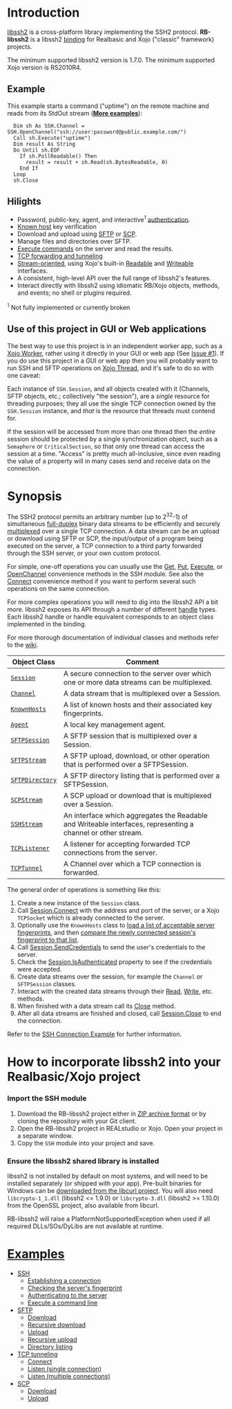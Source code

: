 # Introduction
[libssh2](https://www.libssh2.org/) is a cross-platform library implementing the SSH2 protocol. **RB-libssh2** is a libssh2 [binding](http://en.wikipedia.org/wiki/Language_binding) for Realbasic and Xojo ("classic" framework) projects. 

The minimum supported libssh2 version is 1.7.0. The minimum supported Xojo version is RS2010R4.

## Example
This example starts a command ("uptime") on the remote machine and reads from its StdOut stream ([**More examples**](https://github.com/charonn0/RB-libssh2/wiki#examples)): 

```xojo
  Dim sh As SSH.Channel = SSH.OpenChannel("ssh://user:password@public.example.com/")
  Call sh.Execute("uptime")
  Dim result As String
  Do Until sh.EOF
    If sh.PollReadable() Then
      result = result + sh.Read(sh.BytesReadable, 0)
    End If
  Loop
  sh.Close
```
## Hilights
* Password, public-key, agent, and interactive<sup>1</sup> [authentication](https://github.com/charonn0/RB-libssh2/wiki/SSH.Session.SendCredentials).
* [Known host](https://github.com/charonn0/RB-libssh2/wiki/SSH.KnownHosts) key verification
* Download and upload using [SFTP](https://github.com/charonn0/RB-libssh2/wiki/SFTP-Examples) or [SCP](https://github.com/charonn0/RB-libssh2/wiki/SCP-Examples).
* Manage files and directories over SFTP.
* [Execute commands](https://github.com/charonn0/RB-libssh2/wiki/Process-Start-Example) on the server and read the results.
* [TCP forwarding and tunneling](https://github.com/charonn0/RB-libssh2/wiki/TCP-Tunneling)
* [Stream-oriented](https://github.com/charonn0/RB-libssh2/wiki/SSH.SSHStream), using Xojo's built-in [Readable](http://docs.xojo.com/index.php/Readable) and [Writeable](http://docs.xojo.com/index.php/Writeable) interfaces. 
* A consistent, high-level API over the full range of libssh2's features.
* Interact directly with libssh2 using idiomatic RB/Xojo objects, methods, and events; no shell or plugins required.

<sup>1</sup> Not fully implemented or currently broken

## Use of this project in GUI or Web applications
The best way to use this project is in an independent worker app, such as a [Xojo Worker](http://docs.xojo.com/Worker), rather using it directly in your GUI or web app (See [Issue #1](https://github.com/charonn0/RB-libssh2/issues/1)). If you do use this project in a GUI or web app then you will probably want to run SSH and SFTP operations on [Xojo Thread](http://docs.xojo.com/Thread), and it's safe to do so with one caveat:

Each instance of `SSH.Session`, and all objects created with it (Channels, SFTP objects, etc.; collectively "the session"), are a *single* resource for threading purposes; they all use the single TCP connection owned by the `SSH.Session` instance, and _that_ is the resource that threads must contend for.

If the session will be accessed from more than one thread then the *entire* session should be protected by a single synchronization object, such as a `Semaphore` or `CriticalSection`, so that only one thread can access the session at a time. "Access" is pretty much all-inclusive, since even reading the value of a property will in many cases send and receive data on the connection.

# Synopsis
The SSH2 protocol permits an arbitrary number (up to 2<sup>32</sup>-1) of simultaneous [full-duplex](https://en.wikipedia.org/wiki/Duplex_(telecommunications)) binary data streams to be efficiently and securely [multiplexed](https://en.wikipedia.org/wiki/Multiplexing) over a single TCP connection. A data stream can be an upload or download using SFTP or SCP, the input/output of a program being executed on the server, a TCP connection to a third party forwarded through the SSH server, or your own custom protocol.

For simple, one-off operations you can usually use the [Get](https://github.com/charonn0/RB-libssh2/wiki/SSH.Get), [Put](https://github.com/charonn0/RB-libssh2/wiki/SSH.Put), [Execute](https://github.com/charonn0/RB-libssh2/wiki/SSH.Execute), or [OpenChannel](https://github.com/charonn0/RB-libssh2/wiki/SSH.OpenChannel) convenience methods in the SSH module. See also the [Connect](https://github.com/charonn0/RB-libssh2/wiki/SSH.Connect) convenience method if you want to perform several such operations on the same connection.

For more complex operations you will need to dig into the libssh2 API a bit more. libssh2 exposes its API through a number of different [handle](https://en.wikipedia.org/wiki/Handle_%28computing%29) types. Each libssh2 handle or handle equivalent corresponds to an object class implemented in the binding.

For more thorough documentation of individual classes and methods refer to the [wiki](https://github.com/charonn0/RB-libssh2/wiki).

|Object Class|Comment|
|-----------|-------|
|[`Session`](https://github.com/charonn0/RB-libssh2/wiki/SSH.Session)|A secure connection to the server over which one or more data streams can be multiplexed.| 
|[`Channel`](https://github.com/charonn0/RB-libssh2/wiki/SSH.Channel)|A data stream that is multiplexed over a Session.|
|[`KnownHosts`](https://github.com/charonn0/RB-libssh2/wiki/SSH.KnownHosts)|A list of known hosts and their associated key fingerprints.|
|[`Agent`](https://github.com/charonn0/RB-libssh2/wiki/SSH.Agent)|A local key management agent.|
|[`SFTPSession`](https://github.com/charonn0/RB-libssh2/wiki/SSH.SFTPSession)|A SFTP session that is multiplexed over a Session.|
|[`SFTPStream`](https://github.com/charonn0/RB-libssh2/wiki/SSH.SFTPStream)|A SFTP upload, download, or other operation that is performed over a SFTPSession.|
|[`SFTPDirectory`](https://github.com/charonn0/RB-libssh2/wiki/SSH.SFTPDirectory)|A SFTP directory listing that is performed over a SFTPSession.|
|[`SCPStream`](https://github.com/charonn0/RB-libssh2/wiki/SSH.SCPStream)|A SCP upload or download that is multiplexed over a Session.|
|[`SSHStream`](https://github.com/charonn0/RB-libssh2/wiki/SSH.SSHStream)|An interface which aggregates the Readable and Writeable interfaces, representing a channel or other stream.|
|[`TCPListener`](https://github.com/charonn0/RB-libssh2/wiki/SSH.TCPListener)|A listener for accepting forwarded TCP connections from the server.|
|[`TCPTunnel`](https://github.com/charonn0/RB-libssh2/wiki/SSH.TCPTunnel)|A Channel over which a TCP connection is forwarded.|

The general order of operations is something like this:

1. Create a new instance of the `Session` class.
1. Call [Session.Connect](https://github.com/charonn0/RB-libssh2/wiki/SSH.Session.Connect) with the address and port of the server, or a Xojo `TCPSocket` which is already connected to the server.
1. Optionally use the `KnownHosts` class to [load a list of acceptable server fingerprints](https://github.com/charonn0/RB-libssh2/wiki/SSH.KnownHosts.Load), and then [compare the newly connected session's fingerprint to that list](https://github.com/charonn0/RB-libssh2/wiki/SSH.KnownHosts.Lookup).
1. Call [Session.SendCredentials](https://github.com/charonn0/RB-libssh2/wiki/SSH.Session.SendCredentials) to send the user's credentials to the server.
1. Check the [Session.IsAuthenticated](https://github.com/charonn0/RB-libssh2/wiki/SSH.Session.IsAuthenticated) property to see if the credentials were accepted.
1. Create data streams over the session, for example the `Channel` or `SFTPSession` classes.
1. Interact with the created data streams through their [Read](https://github.com/charonn0/RB-libssh2/wiki/SSH.Channel.Read), [Write](https://github.com/charonn0/RB-libssh2/wiki/SSH.Channel.Write), etc. methods.
1. When finished with a data stream call its [Close](https://github.com/charonn0/RB-libssh2/wiki/SSH.Channel.Close) method.
1. After all data streams are finished and closed, call [Session.Close](https://github.com/charonn0/RB-libssh2/wiki/SSH.Session.Close) to end the connection.

Refer to the [SSH Connection Example](https://github.com/charonn0/RB-libssh2/wiki/SSH-Examples#creating-a-session-and-establishing-a-connection) for further information.

# How to incorporate libssh2 into your Realbasic/Xojo project
### Import the SSH module
1. Download the RB-libssh2 project either in [ZIP archive format](https://github.com/charonn0/RB-libssh2/archive/master.zip) or by cloning the repository with your Git client.
2. Open the RB-libssh2 project in REALstudio or Xojo. Open your project in a separate window.
3. Copy the `SSH` module into your project and save.

### Ensure the libssh2 shared library is installed
libssh2 is not installed by default on most systems, and will need to be installed separately (or shipped with your app). Pre-built binaries for Windows can be [downloaded from the libcurl project](https://curl.se/windows/). You will also need `libcrypto-1_1.dll` (libssh2 <= 1.9.0) or `libcrypto-3.dll` (libssh2 >= 1.10.0) from the OpenSSL project, also available from libcurl.

RB-libssh2 will raise a PlatformNotSupportedException when used if all required DLLs/SOs/DyLibs are not available at runtime. 

# [Examples](https://github.com/charonn0/RB-libssh2/wiki/Examples)
* [SSH](https://github.com/charonn0/RB-libssh2/wiki/SSH-Examples)
  * [Establishing a connection](https://github.com/charonn0/RB-libssh2/wiki/SSH-Examples#creating-a-session-and-establishing-a-connection)
  * [Checking the server's fingerprint](https://github.com/charonn0/RB-libssh2/wiki/SSH-Examples#checking-the-servers-fingerprint)
  * [Authenticating to the server](https://github.com/charonn0/RB-libssh2/wiki/SSH-Examples#authenticating-to-the-server)
  * [Execute a command line](https://github.com/charonn0/RB-libssh2/wiki/Process-Start-Example)
* [SFTP](https://github.com/charonn0/RB-libssh2/wiki/SFTP-Examples)
  * [Download](https://github.com/charonn0/RB-libssh2/wiki/SFTP-Examples#download)
  * [Recursive download](https://github.com/charonn0/RB-libssh2/wiki/SFTP-Examples#recursive-download)
  * [Upload](https://github.com/charonn0/RB-libssh2/wiki/SFTP-Examples#upload)
  * [Recursive upload](https://github.com/charonn0/RB-libssh2/wiki/SFTP-Examples#recursive-upload)
  * [Directory listing](https://github.com/charonn0/RB-libssh2/wiki/SFTP-Examples#list-directory)
* [TCP tunneling](https://github.com/charonn0/RB-libssh2/wiki/TCP-Tunneling)
  * [Connect](https://github.com/charonn0/RB-libssh2/wiki/SSH.TCPTunnel#connect-example)
  * [Listen (single connection)](https://github.com/charonn0/RB-libssh2/wiki/SSH.TCPTunnel#listen-example)
  * [Listen (multiple connections)](https://github.com/charonn0/RB-libssh2/wiki/SSH.TCPListener#example)
* [SCP](https://github.com/charonn0/RB-libssh2/wiki/SCP-Examples)
  * [Download](https://github.com/charonn0/RB-libssh2/wiki/SCP-Examples#download)
  * [Upload](https://github.com/charonn0/RB-libssh2/wiki/SCP-Examples#upload)
